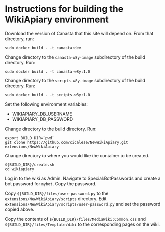 # Instructions for building the WikiApiary environment

Download the version of Canasta that this site will depend on. From that
directory, run:

```
sudo docker build . -t canasta:dev
```

Change directory to the `canasta-w8y-image` subdirectory of the build directory.
Run:

```
sudo docker build . -t canasta-w8y:1.0
```

Change directory to the `scripts-w8y-image` subdirectory of the build directory.
Run:

```
sudo docker build . -t scripts-w8y:1.0
```

Set the following environment variables:
- WIKIAPIARY_DB_USERNAME
- WIKIAPIARY_DB_PASSWORD

Change directory to the build directory. Run:

```
export BUILD_DIR=`pwd`
git clone https://github.com/cicalese/NewWikiApiary.git extensions/NewWikiApiary
```

Change directory to where you would like the container to be created.

```
${BUILD_DIR}/create.sh
cd wikiapiary
```

Log in to the wiki as Admin. Navigate to Special:BotPasswords and create a bot password for `mybot`. Copy the password.

Copy `${BUILD_DIR}/files/user-password.py` to the `extensions/NewWikiApiary/scripts` directory. Edit `extensions/NewWikiApiary/scripts/user-password.py` and set the password copied above. 

Copy the contents of `${BUILD_DIR}/files/MediaWiki:Common.css` and `${BUILD_DIR}/files/Template:Wiki` to the corresponding pages on the wiki.
